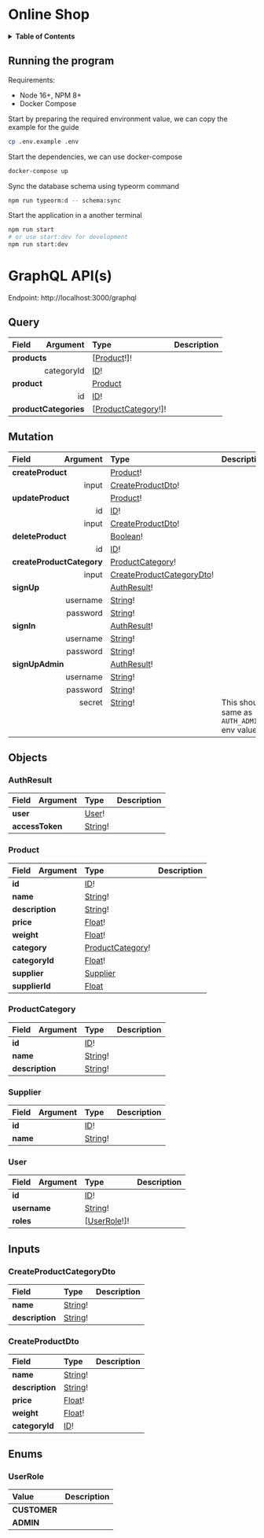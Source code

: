 # Online Shop

<details>
  <summary><strong>Table of Contents</strong></summary>

- [Online Shop](#online-shop)
  - [Running the program](#running-the-program)
- [GraphQL API(s)](#graphql-apis)
  - [Query](#query)
  - [Mutation](#mutation)
  - [Objects](#objects)
    - [AuthResult](#authresult)
    - [Product](#product)
    - [ProductCategory](#productcategory)
    - [Supplier](#supplier)
    - [User](#user)
  - [Inputs](#inputs)
    - [CreateProductCategoryDto](#createproductcategorydto)
    - [CreateProductDto](#createproductdto)
  - [Enums](#enums)
    - [UserRole](#userrole)

</details>

## Running the program

Requirements:

- Node 16+, NPM 8+
- Docker Compose

Start by preparing the required environment value, we can copy the example for the guide

```bash
cp .env.example .env
```

Start the dependencies, we can use docker-compose

```bash
docker-compose up
```

Sync the database schema using typeorm command

```bash
npm run typeorm:d -- schema:sync
```

Start the application in a another terminal

```bash
npm run start
# or use start:dev for development
npm run start:dev
```

# GraphQL API(s)

Endpoint: http://localhost:3000/graphql

## Query

<table>
<thead>
  <tr>
    <th align="left">Field</th>
    <th align="right">Argument</th>
    <th align="left">Type</th>
    <th align="left">Description</th>
  </tr>
</thead>
<tbody>
  <tr>
    <td colspan="2" valign="top"><strong>products</strong></td>
    <td valign="top">[<a href="#product">Product</a>!]!</td>
    <td></td>
  </tr>
  <tr>
    <td colspan="2" align="right" valign="top">categoryId</td>
    <td valign="top"><a href="#id">ID</a>!</td>
    <td></td>
  </tr>
  <tr>
    <td colspan="2" valign="top"><strong>product</strong></td>
    <td valign="top"><a href="#product">Product</a></td>
    <td></td>
  </tr>
  <tr>
    <td colspan="2" align="right" valign="top">id</td>
    <td valign="top"><a href="#id">ID</a>!</td>
    <td></td>
  </tr>
  <tr>
    <td colspan="2" valign="top"><strong>productCategories</strong></td>
    <td valign="top">[<a href="#productcategory">ProductCategory</a>!]!</td>
    <td></td>
  </tr>
</tbody>
</table>

## Mutation

<table><thead>
  <tr>
    <th align="left">Field</th>
    <th align="right">Argument</th>
    <th align="left">Type</th>
    <th align="left">Description</th>
  </tr>
</thead>
<tbody>
  <tr>
    <td colspan="2" valign="top"><strong>createProduct</strong></td>
    <td valign="top"><a href="#product">Product</a>!</td>
    <td></td>
  </tr>
  <tr>
    <td colspan="2" align="right" valign="top">input</td>
    <td valign="top"><a href="#createproductdto">CreateProductDto</a>!</td>
    <td></td>
  </tr>
  <tr>
    <td colspan="2" valign="top"><strong>updateProduct</strong></td>
    <td valign="top"><a href="#product">Product</a>!</td>
    <td></td>
  </tr>
  <tr>
    <td colspan="2" align="right" valign="top">id</td>
    <td valign="top"><a href="#id">ID</a>!</td>
    <td></td>
  </tr>
  <tr>
    <td colspan="2" align="right" valign="top">input</td>
    <td valign="top"><a href="#createproductdto">CreateProductDto</a>!</td>
    <td></td>
  </tr>
  <tr>
    <td colspan="2" valign="top"><strong>deleteProduct</strong></td>
    <td valign="top"><a href="#boolean">Boolean</a>!</td>
    <td></td>
  </tr>
  <tr>
    <td colspan="2" align="right" valign="top">id</td>
    <td valign="top"><a href="#id">ID</a>!</td>
    <td></td>
  </tr>
  <tr>
    <td colspan="2" valign="top"><strong>createProductCategory</strong></td>
    <td valign="top"><a href="#productcategory">ProductCategory</a>!</td>
    <td></td>
  </tr>
  <tr>
    <td colspan="2" align="right" valign="top">input</td>
    <td valign="top"><a href="#createproductcategorydto">CreateProductCategoryDto</a>!</td>
    <td></td>
  </tr>
  <tr>
    <td colspan="2" valign="top"><strong>signUp</strong></td>
    <td valign="top"><a href="#authresult">AuthResult</a>!</td>
    <td></td>
  </tr>
  <tr>
    <td colspan="2" align="right" valign="top">username</td>
    <td valign="top"><a href="#string">String</a>!</td>
    <td></td>
  </tr>
  <tr>
    <td colspan="2" align="right" valign="top">password</td>
    <td valign="top"><a href="#string">String</a>!</td>
    <td></td>
  </tr>
  <tr>
    <td colspan="2" valign="top"><strong>signIn</strong></td>
    <td valign="top"><a href="#authresult">AuthResult</a>!</td>
    <td></td>
  </tr>
  <tr>
    <td colspan="2" align="right" valign="top">username</td>
    <td valign="top"><a href="#string">String</a>!</td>
    <td></td>
  </tr>
  <tr>
    <td colspan="2" align="right" valign="top">password</td>
    <td valign="top"><a href="#string">String</a>!</td>
    <td></td>
  </tr>
  <tr>
    <td colspan="2" valign="top"><strong>signUpAdmin</strong></td>
    <td valign="top"><a href="#authresult">AuthResult</a>!</td>
    <td></td>
  </tr>
  <tr>
    <td colspan="2" align="right" valign="top">username</td>
    <td valign="top"><a href="#string">String</a>!</td>
    <td></td>
  </tr>
  <tr>
    <td colspan="2" align="right" valign="top">password</td>
    <td valign="top"><a href="#string">String</a>!</td>
    <td></td>
  </tr>
  <tr>
    <td colspan="2" align="right" valign="top">secret</td>
    <td valign="top"><a href="#string">String</a>!</td>
    <td>This should be same as <code>AUTH_ADMIN_SECRET</code> env value</td>
  </tr>
</tbody>
</table>

## Objects

### AuthResult

<table>
  <thead>
    <tr>
      <th align="left">Field</th>
      <th align="right">Argument</th>
      <th align="left">Type</th>
      <th align="left">Description</th>
    </tr>
  </thead>
  <tbody>
    <tr>
      <td colspan="2" valign="top"><strong>user</strong></td>
      <td valign="top"><a href="#user">User</a>!</td>
      <td></td>
    </tr>
    <tr>
      <td colspan="2" valign="top"><strong>accessToken</strong></td>
      <td valign="top"><a href="#string">String</a>!</td>
      <td></td>
    </tr>
  </tbody>
</table>

### Product

<table>
  <thead>
    <tr>
      <th align="left">Field</th>
      <th align="right">Argument</th>
      <th align="left">Type</th>
      <th align="left">Description</th>
    </tr>
  </thead>
  <tbody>
    <tr>
      <td colspan="2" valign="top"><strong>id</strong></td>
      <td valign="top"><a href="#id">ID</a>!</td>
      <td></td>
    </tr>
    <tr>
      <td colspan="2" valign="top"><strong>name</strong></td>
      <td valign="top"><a href="#string">String</a>!</td>
      <td></td>
    </tr>
    <tr>
      <td colspan="2" valign="top"><strong>description</strong></td>
      <td valign="top"><a href="#string">String</a>!</td>
      <td></td>
    </tr>
    <tr>
      <td colspan="2" valign="top"><strong>price</strong></td>
      <td valign="top"><a href="#float">Float</a>!</td>
      <td></td>
    </tr>
    <tr>
      <td colspan="2" valign="top"><strong>weight</strong></td>
      <td valign="top"><a href="#float">Float</a>!</td>
      <td></td>
    </tr>
    <tr>
      <td colspan="2" valign="top"><strong>category</strong></td>
      <td valign="top"><a href="#productcategory">ProductCategory</a>!</td>
      <td></td>
    </tr>
    <tr>
      <td colspan="2" valign="top"><strong>categoryId</strong></td>
      <td valign="top"><a href="#float">Float</a>!</td>
      <td></td>
    </tr>
    <tr>
      <td colspan="2" valign="top"><strong>supplier</strong></td>
      <td valign="top"><a href="#supplier">Supplier</a></td>
      <td></td>
    </tr>
    <tr>
      <td colspan="2" valign="top"><strong>supplierId</strong></td>
      <td valign="top"><a href="#float">Float</a></td>
      <td></td>
    </tr>
  </tbody>
</table>

### ProductCategory

<table>
  <thead>
    <tr>
      <th align="left">Field</th>
      <th align="right">Argument</th>
      <th align="left">Type</th>
      <th align="left">Description</th>
    </tr>
  </thead>
  <tbody>
    <tr>
      <td colspan="2" valign="top"><strong>id</strong></td>
      <td valign="top"><a href="#id">ID</a>!</td>
      <td></td>
    </tr>
    <tr>
      <td colspan="2" valign="top"><strong>name</strong></td>
      <td valign="top"><a href="#string">String</a>!</td>
      <td></td>
    </tr>
    <tr>
      <td colspan="2" valign="top"><strong>description</strong></td>
      <td valign="top"><a href="#string">String</a>!</td>
      <td></td>
    </tr>
  </tbody>
</table>

### Supplier

<table>
  <thead>
    <tr>
      <th align="left">Field</th>
      <th align="right">Argument</th>
      <th align="left">Type</th>
      <th align="left">Description</th>
    </tr>
  </thead>
  <tbody>
    <tr>
      <td colspan="2" valign="top"><strong>id</strong></td>
      <td valign="top"><a href="#id">ID</a>!</td>
      <td></td>
    </tr>
    <tr>
      <td colspan="2" valign="top"><strong>name</strong></td>
      <td valign="top"><a href="#string">String</a>!</td>
      <td></td>
    </tr>
  </tbody>
</table>

### User

<table>
  <thead>
    <tr>
      <th align="left">Field</th>
      <th align="right">Argument</th>
      <th align="left">Type</th>
      <th align="left">Description</th>
    </tr>
  </thead>
  <tbody>
    <tr>
      <td colspan="2" valign="top"><strong>id</strong></td>
      <td valign="top"><a href="#id">ID</a>!</td>
      <td></td>
    </tr>
    <tr>
      <td colspan="2" valign="top"><strong>username</strong></td>
      <td valign="top"><a href="#string">String</a>!</td>
      <td></td>
    </tr>
    <tr>
      <td colspan="2" valign="top"><strong>roles</strong></td>
      <td valign="top">[<a href="#userrole">UserRole</a>!]!</td>
      <td></td>
    </tr>
  </tbody>
</table>

## Inputs

### CreateProductCategoryDto

<table>
  <thead>
    <tr>
      <th colspan="2" align="left">Field</th>
      <th align="left">Type</th>
      <th align="left">Description</th>
    </tr>
  </thead>
  <tbody>
    <tr>
      <td colspan="2" valign="top"><strong>name</strong></td>
      <td valign="top"><a href="#string">String</a>!</td>
      <td></td>
    </tr>
    <tr>
      <td colspan="2" valign="top"><strong>description</strong></td>
      <td valign="top"><a href="#string">String</a>!</td>
      <td></td>
    </tr>
  </tbody>
</table>

### CreateProductDto

<table>
  <thead>
    <tr>
      <th colspan="2" align="left">Field</th>
      <th align="left">Type</th>
      <th align="left">Description</th>
    </tr>
  </thead>
  <tbody>
    <tr>
      <td colspan="2" valign="top"><strong>name</strong></td>
      <td valign="top"><a href="#string">String</a>!</td>
      <td></td>
    </tr>
    <tr>
      <td colspan="2" valign="top"><strong>description</strong></td>
      <td valign="top"><a href="#string">String</a>!</td>
      <td></td>
    </tr>
    <tr>
      <td colspan="2" valign="top"><strong>price</strong></td>
      <td valign="top"><a href="#float">Float</a>!</td>
      <td></td>
    </tr>
    <tr>
      <td colspan="2" valign="top"><strong>weight</strong></td>
      <td valign="top"><a href="#float">Float</a>!</td>
      <td></td>
    </tr>
    <tr>
      <td colspan="2" valign="top"><strong>categoryId</strong></td>
      <td valign="top"><a href="#id">ID</a>!</td>
      <td></td>
    </tr>
  </tbody>
</table>

## Enums

### UserRole

<table>
  <thead>
    <th align="left">Value</th>
    <th align="left">Description</th>
  </thead>
  <tbody>
    <tr>
      <td valign="top"><strong>CUSTOMER</strong></td>
      <td></td>
    </tr>
    <tr>
      <td valign="top"><strong>ADMIN</strong></td>
      <td></td>
    </tr>
  </tbody>
</table>
